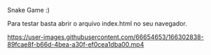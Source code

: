 Snake Game  :)

Para testar basta abrir o arquivo index.html no seu navegador.

https://user-images.githubusercontent.com/66654653/166302838-89fcae8f-b66d-4bea-a30f-ef0cea1dba00.mp4

